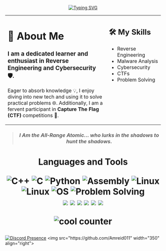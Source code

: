 

<p align="center">
  <a href="https://github.com/Amreid011">
    <img src="https://readme-typing-svg.herokuapp.com?font=Fira+Code&weight=600&pause=1000&center=true&width=435&lines=Hi+%F0%9F%91%8B%2C+I'm+Amr+Eid;Welcome+to+my+git+profile+%F0%9F%98%8A" alt="Typing SVG"/>
  </a>
</p>


<table border="0" style="border:none;">
  <tr>
    <td valign="top" width="65%" style="border:none;">

# 👤 About Me 

### I am a dedicated learner and enthusiast in **Reverse Engineering** and **Cybersecurity** 🛡️.
Eager to absorb knowledge 💡, I enjoy diving into new tech and using it to solve practical problems 🌐. Additionally, I am a fervent participant in **Capture The Flag (CTF)** competitions 🏁.


  </td>
    <td valign="top" width="50%" style="border:none;">

## 🛠️ My Skills

- Reverse Engineering
- Malware Analysis
- Cybersecurity
- CTFs
- Problem Solving
 <br>
 
</table>


<blockquote>
  <h3 align="center"><em>I Am the All-Range Atomic... who lurks in the shadows to hunt the shadows.</em></h3>
</blockquote>


<h1 align="center"> Languages and Tools 

![C++](https://img.shields.io/badge/-C++-00599C?style=flat-square&logo=cplusplus&logoColor=white)
![C](https://img.shields.io/badge/-C-A8B9CC?style=flat-square&logo=c&logoColor=white)
![Python](https://img.shields.io/badge/-Python-3776AB?style=flat-square&logo=python&logoColor=yellow)
![Assembly](https://img.shields.io/badge/-Assembly-808080?style=flat-square&logo=assemblyscript&logoColor=white)
![Linux](https://img.shields.io/badge/-Linux-FCC624?style=flat-square&logo=linux&logoColor=black)
![Linux](https://img.shields.io/badge/-Kali_Linux-557C94?style=flat-square&logo=kalilinux&logoColor=black)
![OS](https://img.shields.io/badge/-Operating%20Systems-0078D7?style=flat-square&logo=windows&logoColor=white)
![Problem Solving](https://img.shields.io/badge/-Problem%20Solving-4d4d4d?style=flat-square)
<br>
  <img src="https://img.shields.io/badge/-IDA%20Pro-030303?style=flat-square" />
  <img src="https://img.shields.io/badge/-Ghidra-ff4500?style=flat-square" />
  <img src="https://img.shields.io/badge/-Binary_Ninja-da0000?style=flat-square" />
  <img src="https://img.shields.io/badge/-VBox-183A61?style=flat-square&logo=virtualbox&logoColor=white" />
  <img src="https://img.shields.io/badge/-xdbg-2b2b2b?style=flat-square" />
  <img src="https://img.shields.io/badge/-dnSpy-2b2b2b?style=flat-square&logo=.net&logoColor=purple" />



  
  ![cool counter](https://komarev.com/ghpvc/?username=Amr-Eid&color=red) 
  

  </h1>
  
[![Discord Presence](https://lanyard.cnrad.dev/api/605894319408283678?&bg=00000000)]([https://discord.com/users/605894319408283678](https://discords.com/bio/p/Amr-Eid)) <img src="https://github.com/Amreid011" width="350" align="right">

<!-- ![cool readme](https://github-readme-stats.vercel.app/api?username=ELJoOker2004&count_private=true&show_icons=true&theme=radical)

![another cool readme](https://streak-stats.demolab.com/?user=ELjoOker2004&theme=radical)

![another another cool readme](https://github-readme-stats.vercel.app/api/top-langs/?username=ELJoOker2004&langs_count=2&layout=compact&theme=radical)

<p>
  <a href="https://skillicons.dev">
    <img src="https://skillicons.dev/icons?i=cpp,flutter,js,python,c" /></br>
    <img src="https://skillicons.dev/icons?i=discord,androidstudio,visualstudio,github,linux" />
  
</p>
-->
